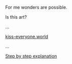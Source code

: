 For me wonders are possible.

Is this art?

...

[kiss-everyone.world](https://kiss-everyone.world)

...

[Step by step explanation](https://github.com/fsl0110/kiss-everyone/commits/main)

